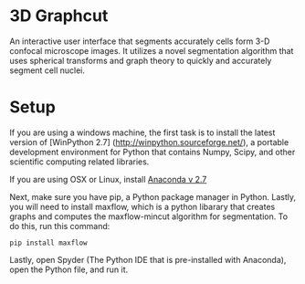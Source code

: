 # 3D Graphcut
An interactive user interface that segments accurately cells form 3-D confocal microscope images. It utilizes a novel segmentation algorithm that uses spherical transforms and graph theory to quickly and accurately segment cell nuclei.

# Setup

If you are using a windows machine, the first task is to install the latest version of [WinPython 2.7] (http://winpython.sourceforge.net/), a portable development environment for Python that contains Numpy, Scipy, and other
scientific computing related libraries. 

If you are using OSX or Linux, install [Anaconda v 2.7](https://www.continuum.io/downloads)

Next, make sure you have pip, a Python package manager in Python. Lastly, you will need to install maxflow, which is a python libarary that creates graphs and computes the maxflow-mincut algorithm for segmentation. To do this, run this command:

`pip install maxflow`

Lastly, open Spyder (The Python IDE that is pre-installed with Anaconda), open the Python file, and run it. 





